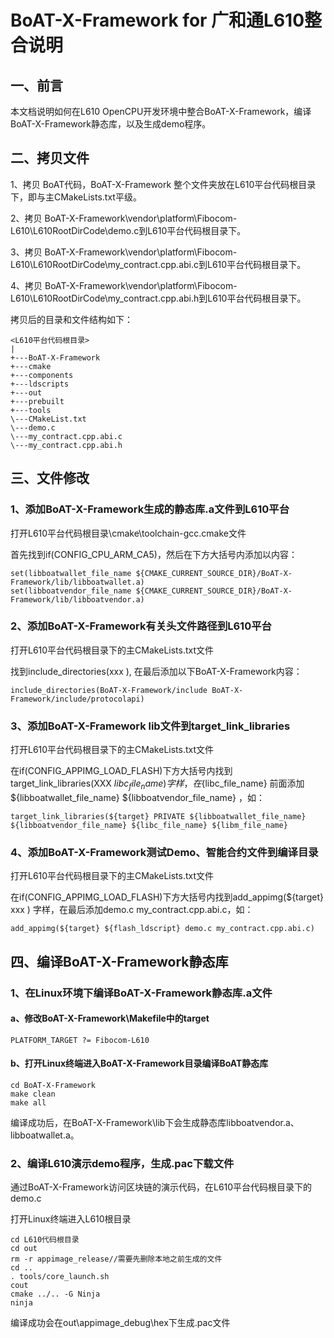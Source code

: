 # BoAT-X-Framework for 广和通L610整合说明


## 一、前言

本文档说明如何在L610 OpenCPU开发环境中整合BoAT-X-Framework，编译BoAT-X-Framework静态库，以及生成demo程序。


## 二、拷贝文件

1、拷贝 BoAT代码，BoAT-X-Framework 整个文件夹放在L610平台代码根目录下，即与主CMakeLists.txt平级。

2、拷贝 BoAT-X-Framework\vendor\platform\Fibocom-L610\L610RootDirCode\demo.c到L610平台代码根目录下。

3、拷贝 BoAT-X-Framework\vendor\platform\Fibocom-L610\L610RootDirCode\my_contract.cpp.abi.c到L610平台代码根目录下。

4、拷贝 BoAT-X-Framework\vendor\platform\Fibocom-L610\L610RootDirCode\my_contract.cpp.abi.h到L610平台代码根目录下。


拷贝后的目录和文件结构如下：
```
<L610平台代码根目录>
|
+---BoAT-X-Framework
+---cmake
+---components
+---ldscripts
+---out
+---prebuilt
+---tools
\---CMakeList.txt
\---demo.c
\---my_contract.cpp.abi.c
\---my_contract.cpp.abi.h
```


## 三、文件修改

### 1、添加BoAT-X-Framework生成的静态库.a文件到L610平台

  打开L610平台代码根目录\cmake\toolchain-gcc.cmake文件
  
  首先找到if(CONFIG_CPU_ARM_CA5)，然后在下方大括号内添加以内容：
  ```
  set(libboatwallet_file_name ${CMAKE_CURRENT_SOURCE_DIR}/BoAT-X-Framework/lib/libboatwallet.a)
  set(libboatvendor_file_name ${CMAKE_CURRENT_SOURCE_DIR}/BoAT-X-Framework/lib/libboatvendor.a)
  ```

### 2、添加BoAT-X-Framework有关头文件路径到L610平台

  打开L610平台代码根目录下的主CMakeLists.txt文件
  
  找到include_directories(xxx ), 在最后添加以下BoAT-X-Framework内容：
  ```
  include_directories(BoAT-X-Framework/include BoAT-X-Framework/include/protocolapi)
  ```

### 3、添加BoAT-X-Framework lib文件到target_link_libraries

  打开L610平台代码根目录下的主CMakeLists.txt文件
  
  在if(CONFIG_APPIMG_LOAD_FLASH)下方大括号内找到target_link_libraries(XXX ${libc_file_name}) 字样，在${libc_file_name} 前面添加 ${libboatwallet_file_name} ${libboatvendor_file_name} ，如：
  ```
  target_link_libraries(${target} PRIVATE ${libboatwallet_file_name} ${libboatvendor_file_name} ${libc_file_name} ${libm_file_name} 
  ```

### 4、添加BoAT-X-Framework测试Demo、智能合约文件到编译目录

  打开L610平台代码根目录下的主CMakeLists.txt文件

  在if(CONFIG_APPIMG_LOAD_FLASH)下方大括号内找到add_appimg(${target} xxx ) 字样，在最后添加demo.c my_contract.cpp.abi.c，如：
  ```
  add_appimg(${target} ${flash_ldscript} demo.c my_contract.cpp.abi.c)
  ```

## 四、编译BoAT-X-Framework静态库

### 1、在Linux环境下编译BoAT-X-Framework静态库.a文件

   #### a、修改BoAT-X-Framework\Makefile中的target
   ```
   PLATFORM_TARGET ?= Fibocom-L610
   ```
   
   #### b、打开Linux终端进入BoAT-X-Framework目录编译BoAT静态库
   ```
   cd BoAT-X-Framework
   make clean
   make all
   ```
   
   编译成功后，在BoAT-X-Framework\lib下会生成静态库libboatvendor.a、libboatwallet.a。
   

### 2、编译L610演示demo程序，生成.pac下载文件

   通过BoAT-X-Framework访问区块链的演示代码，在L610平台代码根目录下的demo.c
   
   打开Linux终端进入L610根目录
   ```
   cd L610代码根目录
   cd out
   rm -r appimage_release//需要先删除本地之前生成的文件
   cd ..
   . tools/core_launch.sh
   cout
   cmake ../.. -G Ninja
   ninja
   ```
   编译成功会在out\appimage_debug\hex下生成.pac文件	
